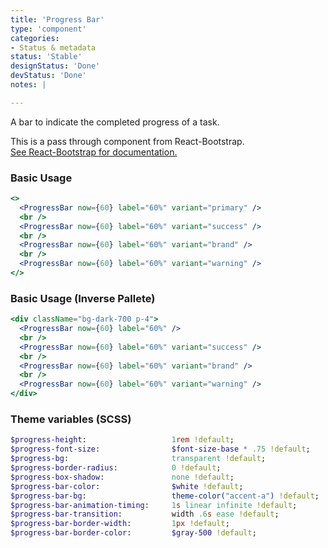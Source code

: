 ```yaml
---
title: 'Progress Bar'
type: 'component'
categories:
- Status & metadata
status: 'Stable'
designStatus: 'Done'
devStatus: 'Done'
notes: |

---
```


A bar to indicate the completed progress of a task.

<p>
  This is a pass through component from React-Bootstrap.<br/>
  <a href="https://react-bootstrap.github.io/components/progress" target="_blank" rel="noopener noreferrer">
    See React-Bootstrap for documentation.
  </a>
</p>

### Basic Usage

```jsx live
<>
  <ProgressBar now={60} label="60%" variant="primary" />
  <br />
  <ProgressBar now={60} label="60%" variant="success" />
  <br />
  <ProgressBar now={60} label="60%" variant="brand" />
  <br />
  <ProgressBar now={60} label="60%" variant="warning" />
</>
```

### Basic Usage (Inverse Pallete)

```jsx live
<div className="bg-dark-700 p-4">
  <ProgressBar now={60} label="60%" />
  <br />
  <ProgressBar now={60} label="60%" variant="success" />
  <br />
  <ProgressBar now={60} label="60%" variant="brand" />
  <br />
  <ProgressBar now={60} label="60%" variant="warning" />
</div>
```

### Theme variables (SCSS)

```sass
$progress-height:                   1rem !default;
$progress-font-size:                $font-size-base * .75 !default;
$progress-bg:                       transparent !default;
$progress-border-radius:            0 !default;
$progress-box-shadow:               none !default;
$progress-bar-color:                $white !default;
$progress-bar-bg:                   theme-color("accent-a") !default;
$progress-bar-animation-timing:     1s linear infinite !default;
$progress-bar-transition:           width .6s ease !default;
$progress-bar-border-width:         1px !default;
$progress-bar-border-color:         $gray-500 !default;
```

